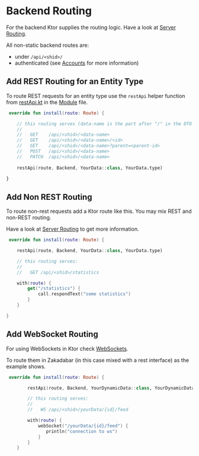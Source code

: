 # Backend Routing

For the backend Ktor supplies the routing logic. Have a look at 
[Server Routing](https://ktor.io/servers/features/routing.html).

All non-static backend routes are:

* under `/api/<shid>/`
* authenticated (see [Accounts](../common/Accounts.md) for more information) 

## Add REST Routing for an Entity Type

To route REST requests for an entity type use the `restApi` helper function from 
[restApi.kt](../../../src/jvmMain/kotlin/zakadabar/stack/backend/extend/restApi.kt)
in the [Module](Modules.md) file.

```kotlin
 override fun install(route: Route) {

    // this routing serves (data-name is the part after "/" in the DTO type):
    //
    //   GET    /api/<shid>/<data-name>
    //   GET    /api/<shid>/<data-name>/<id>
    //   GET    /api/<shid>/<data-name>?parent=<parent-id>
    //   POST   /api/<shid>/<data-name>
    //   PATCH  /api/<shid>/<data-name>
     
    restApi(route, Backend, YourData::class, YourData.type) 

}
```

## Add Non REST Routing

To route non-rest requests add a Ktor route like this. You may mix REST and non-REST routing.

Have a look at [Server Routing](https://ktor.io/servers/features/routing.html) to get more
information.


```kotlin
 override fun install(route: Route) {

    restApi(route, Backend, YourData::class, YourData.type)

    // this routing serves:
    //
    //   GET /api/<shid>/statistics

    with(route) {
        get("/statistics") { 
            call.respondText("some statistics") 
        }
    }

}
```
## Add WebSocket Routing

For using WebSockets in Ktor check [WebSockets](https://ktor.io/servers/features/websockets.html).

To route them in Zakadabar (in this case mixed with a rest interface) as the example shows.

```kotlin
 override fun install(route: Route) {

        restApi(route, Backend, YourDynamicData::class, YourDynamicData.type)

        // this routing serves:
        //
        //   WS /api/<shid>/yourData/{id}/feed

        with(route) {
            webSocket("/yourData/{id}/feed") { 
               println("connection to ws")
            }
        }
    }
```
